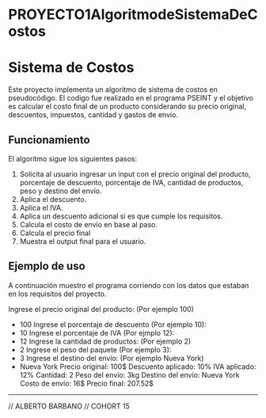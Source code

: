 # PROYECTO1AlgoritmodeSistemaDeCostos

# Sistema de Costos

Este proyecto implementa un algoritmo de sistema de costos en pseudocódigo. El codigo fue realizado en el programa PSEINT y el objetivo es calcular el costo final de un producto considerando su precio original, descuentos, impuestos, cantidad y gastos de envío.

## Funcionamiento

El algoritmo sigue los siguientes pasos:

1. Solicita al usuario ingresar un input con el precio original del producto, porcentaje de descuento, porcentaje de IVA, cantidad de productos, peso y destino del envío.
2. Aplica el descuento.
3. Aplica el IVA.
4. Aplica un descuento adicional si es que cumple los requisitos.
5. Calcula el costo de envío en base al paso.
6. Calcula el precio final
7. Muestra el output final para el usuario.


## Ejemplo de uso

A continuación muestro el programa corriendo con los datos que estaban en los requisitos del proyecto.

Ingrese el precio original del producto: (Por ejemplo 100)
- 100
Ingrese el porcentaje de descuento (Por ejemplo 10):
- 10
Ingrese el porcentaje de IVA (Por ejmplo 12):
- 12
Ingrese la cantidad de productos: (Por ejemplo 2)
- 2
Ingrese el peso del paquete (Por ejemplo 3):
- 3
Ingrese el destino del envío: (Por ejemplo Nueva York)
- Nueva York
Precio original: 100$
Descuento aplicado: 10%
IVA aplicado: 12%
Cantidad: 2
Peso del envío: 3kg
Destino del envío: Nueva York
Costo de envío: 16$
Precio final: 207.52$


----

// ALBERTO BARBANO 
// COHORT 15
